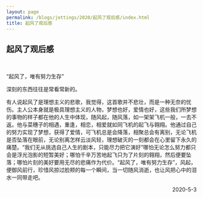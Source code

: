 ```yaml
---
layout: page
permalink: /blogs/jottings/2020/起风了观后感/index.html
title: 起风了观后感
---
```


## 起风了观后感
<br>

“起风了，唯有努力生存”

深刻的东西往往是常看常新的。

有人说起风了是理想主义的悲歌，我觉得，这首歌并不悲壮，而是一种无奈的忧伤。主人公本身就是极具理想主义的人物，梦想也好，爱情也好，这些我们所梦想的事物的样子都在他的人生中体现，随风起，随风落，如一架架飞机一般，一去不返。他与菜穗子的相遇，重逢，相恋，相爱就如同飞机的起飞与翱翔。他通过自己的努力实现了梦想，获得了爱情，可飞机总是会降落，相聚总会有离别，无论飞机是否坠落在眼前，无论别离怎样云淡风轻，理想破灭的一刻都会在心里留下永久的痛楚。“我们无从挑选自己人生的剧本，只能尽力把它演好”哪怕无论怎么努力都只会是浮光泡影的短暂美好；哪怕千辛万苦地起飞只为了片刻的翱翔，然后便要坠落；哪怕片刻的美好要用无尽的悲痛作为代价。“起风了，唯有努力生存”，风起，便御风前行，珍惜风掠过脸颊的每一个瞬间，当一切随风消逝，也让风把心中的泪水一同带走吧。

<p align="right">2020-5-3</p>